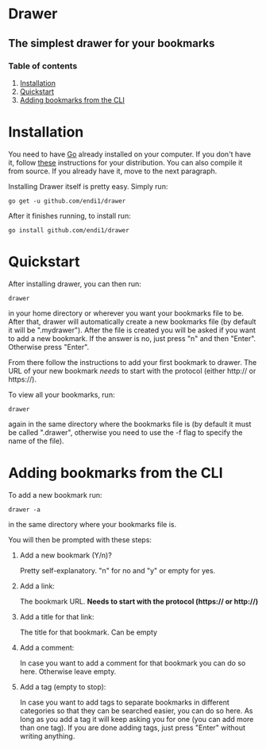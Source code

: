 # Drawer

## The simplest drawer for your bookmarks

### Table of contents
1. [Installation](#installation)
2. [Quickstart](#quickstart)
3. [Adding bookmarks from the CLI](#adding-bookmarks-from-the-cli)


# Installation

You need to have [Go](https://golang.org/) already installed on your
computer. If you don't have it, follow
[these](https://golang.org/doc/install) instructions for your
distribution. You can also compile it from source. If you already have
it, move to the next paragraph.

Installing Drawer itself is pretty easy. Simply run: 

`go get -u github.com/endi1/drawer`

After it finishes running, to install run:

`go install github.com/endi1/drawer`


# Quickstart

After installing drawer, you can then run:

`drawer`

in your home directory or wherever you want your bookmarks file to be.
After that, drawer will automatically create a new bookmarks file (by
default it will be ".mydrawer"). After the file is created you will be
asked if you want to add a new bookmark. If the answer is no, just
press "n" and then "Enter". Otherwise press "Enter".

From there follow the instructions to add your first bookmark to
drawer. The URL of your new bookmark _needs_ to start with the
protocol (either http:// or https://).

To view all your bookmarks, run:

`drawer`

again in the same directory where the bookmarks file is (by default it
must be called ".drawer", otherwise you need to use the -f flag to
specify the name of the file).


# Adding bookmarks from the CLI

To add a new bookmark run:

`drawer -a`

in the same directory where your bookmarks file is. 

You will then be prompted with these steps:

1. Add a new bookmark (Y/n)?

   Pretty self-explanatory. "n" for no and "y" or empty for yes.
   
2. Add a link:

   The bookmark URL. **Needs to start with the protocol (https:// or http://)**
   
3. Add a title for that link:

   The title for that bookmark. Can be empty
   
4. Add a comment: 

   In case you want to add a comment for that bookmark
   you can do so here. Otherwise leave empty.
   
5. Add a tag (empty to stop): 

   In case you want to add tags to separate
   bookmarks in different categories so that they can be searched
   easier, you can do so here. As long as you add a tag it will keep
   asking you for one (you can add more than one tag). If you are done
   adding tags, just press "Enter" without writing anything.
